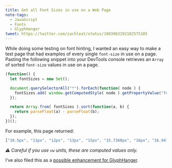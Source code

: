 ```yaml
---
title: Get all Font Sizes in use on a Web Page
note-tags:
  - JavaScript
  - Fonts
  - GlyphHanger
tweet: https://twitter.com/zachleat/status/1083063192182575105
---
```

While doing some testing on font hinting, I wanted an easy way to make a test page that had examples of every single `font-size` in use on a page. Pasting the following snippet into your DevTools console retrieves an `Array` of sorted `font-size` values in use on a page.

```js
(function() {
  let fontSizes = new Set();

  document.querySelectorAll("*").forEach(function( node ) {
    fontSizes.add( window.getComputedStyle( node ).getPropertyValue("font-size") );
  });

  return Array.from( fontSizes ).sort(function(a, b) {
    return parseFloat(a) - parseFloat(b);
  });
})();
```

For example, this page returned:

```js
["10.5px", "11px", "12px", "13px", "15px", "15.7368px", "16px", "16.9474px", "18.6875px", "19.2px", "21.7895px", "22.4px", "23px", "100.35px"]
```

_⚠️ Careful if you use `vw` units, these are computed values only._

I’ve also filed this as a [possible enhancement for GlyphHanger](https://github.com/filamentgroup/glyphhanger/issues/62).
